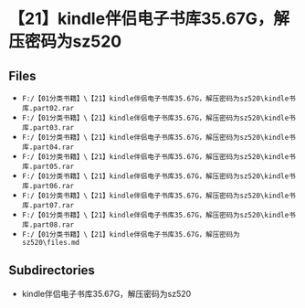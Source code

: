 # 【21】kindle伴侣电子书库35.67G，解压密码为sz520

## Files

- `F:/【01分类书籍】\【21】kindle伴侣电子书库35.67G，解压密码为sz520\kindle书库.part02.rar`
- `F:/【01分类书籍】\【21】kindle伴侣电子书库35.67G，解压密码为sz520\kindle书库.part03.rar`
- `F:/【01分类书籍】\【21】kindle伴侣电子书库35.67G，解压密码为sz520\kindle书库.part04.rar`
- `F:/【01分类书籍】\【21】kindle伴侣电子书库35.67G，解压密码为sz520\kindle书库.part05.rar`
- `F:/【01分类书籍】\【21】kindle伴侣电子书库35.67G，解压密码为sz520\kindle书库.part06.rar`
- `F:/【01分类书籍】\【21】kindle伴侣电子书库35.67G，解压密码为sz520\kindle书库.part07.rar`
- `F:/【01分类书籍】\【21】kindle伴侣电子书库35.67G，解压密码为sz520\kindle书库.part08.rar`
- `F:/【01分类书籍】\【21】kindle伴侣电子书库35.67G，解压密码为sz520\files.md`

## Subdirectories

- kindle伴侣电子书库35.67G，解压密码为sz520
